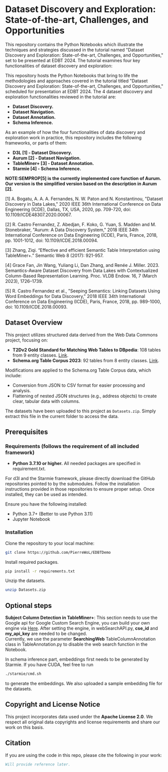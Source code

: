 # Dataset Discovery and Exploration: State-of-the-art, Challenges, and Opportunities



This repository contains the Python Notebooks
which illustrate the techniques and strategies discussed in the tutorial named
"Dataset Discovery and Exploration: State-of-the-art, Challenges, and Opportunities," 
set to be presented at EDBT 2024. The tutorial examines four key functionalities of dataset discovery and exploration:

This repository hosts the Python Notebooks that bring to life the methodologies and 
approaches covered in the tutorial titled 
"Dataset Discovery and Exploration: State-of-the-art, Challenges, and Opportunities,"
scheduled for presentation at EDBT 2024.
The 4 dataset discovery and exploration functionalities reviewed in the tutorial are:

- **Dataset Discovery.**
- **Dataset Navigation.**
- **Dataset Annotation.**
- **Schema Inference.**

As an example of how the four functionalities of data discovery and exploration work in practice,
this repository includes the following frameworks, or parts of them:
- **D3L [1] - Dataset Discovery.**
- **Aurum [2] - Dataset Navigation.**
- **TableMiner+ [3] - Dataset Annotation.**
- **Starmie [4] - Schema Inference.**



**NOTE:SEMPROP[5] is the currently implemented core function of Aurum. Our version is the simplified version
based on the description in Aurum [2].**

[1] A. Bogatu, A. A. A. Fernandes, N. W. Paton and N. Konstantinou, "Dataset Discovery in Data Lakes," 
2020 IEEE 36th International Conference on Data Engineering (ICDE), Dallas, TX, USA, 2020, pp. 709-720, doi: 10.1109/ICDE48307.2020.00067.

[2] R. Castro Fernandez, Z. Abedjan, F. Koko, G. Yuan, S. Madden and M. Stonebraker, "Aurum: A Data Discovery System," 
2018 IEEE 34th International Conference on Data Engineering (ICDE), Paris, France, 2018, pp. 1001-1012, doi: 10.1109/ICDE.2018.00094. 

[3] Zhang, Ziqi. “Effective and efficient Semantic Table Interpretation using TableMiner+.” Semantic Web 8 (2017): 921-957.

[4] Grace Fan, Jin Wang, Yuliang Li, Dan Zhang, and Renée J. Miller. 2023. Semantics-Aware Dataset Discovery from Data Lakes with Contextualized Column-Based Representation Learning. 
Proc. VLDB Endow. 16, 7 (March 2023), 1726–1739.

[5] R. Castro Fernandez et al., "Seeping Semantics: Linking Datasets Using Word Embeddings for Data Discovery," 2018 IEEE 34th International Conference on Data Engineering (ICDE), 
Paris, France, 2018, pp. 989-1000, doi: 10.1109/ICDE.2018.00093.


## Dataset Overview
This project utilizes structured data derived from the Web Data Commons project, focusing on:

- **T2Dv2 Gold Standard for Matching Web Tables to DBpedia**: 108 tables from 9 entity classes. [Link](https://webdatacommons.org/webtables/goldstandardV2.html).
- **Schema.org Table Corpus 2023**: 92 tables from 8 entity classes. [Link](https://webdatacommons.org/structureddata/schemaorgtables/2023/index.html#toc3).

Modifications are applied to the Schema.org Table Corpus data, which include:
- Conversion from JSON to CSV format for easier processing and analysis.
- Flattening of nested JSON structures (e.g., address objects) to create clear, tabular data with columns.

The datasets have been uploaded to this project as `Datasets.zip`. Simply extract this file in the current folder to access the data.



## Prerequisites
### Requirements (follows the requirement of all included framework)
- **Python 3.7.10 or higher.**
All needed packages are specified in requirement.txt.

For d3l and the Starmie framework, 
please directly download the GitHub repositories pointed to by the submodules. 
Follow the installation instructions provided in those repositories 
to ensure proper setup. Once installed, they can be used as intended.

Ensure you have the following installed:
- Python 3.7+ (Better to use Python 3.11)
- Jupyter Notebook
### Installation

Clone the repository to your local machine:
```bash
git clone https://github.com/PierreWoL/EDBTDemo
```
Install required packages.
```bash
pip install -r requirements.txt
```
Unzip the datasets.
```bash
unzip Datasets.zip
```
## Optional steps

**Subject Column Detection in TableMiner+**: This section needs to use the Google api for Google Custom Search
Engine, you can build your own engine via [Here](https://programmablesearchengine.google.com/intl/en_uk/about/). After setting the engine, in webSearchAPI.py, **cse_id** and **my_api_key** are needed to be changed.  
Currently, we use the parameter **SearchingWeb** 
TableColumnAnnotation class in TableAnnotation.py to disable the web search function in the Notebook.

In schema inference part, embeddings first needs to be generated by Starmie. If you have CUDA, feel free to run 
```bash
./starmie/cmd.sh
```
to generate the embeddings.
We also uploaded a sample embedding file for the datasets.


## Copyright and License Notice
This project incorporates data used under the **Apache License 2.0**. We respect all original data copyrights and license requirements and share our work on this basis.

## Citation
If you are using the code in this repo, please cite the following in your work:
```bibtex
Will provide reference later.
```
